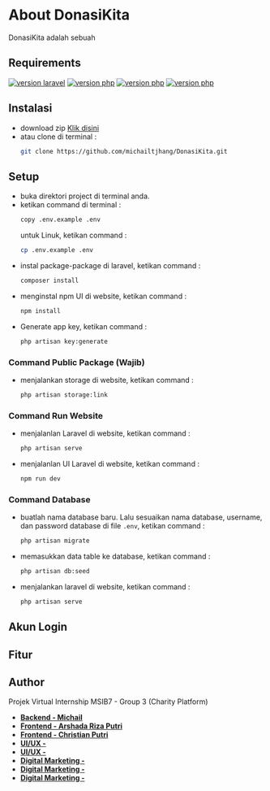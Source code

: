 # About DonasiKita
DonasiKita adalah sebuah 

## Requirements
<a href="https://laravel.com/docs/11.x/releases"><img src="https://img.shields.io/badge/laravel-v11-blue" alt="version laravel"></a>
<a href="https://www.php.net/releases/8.2/en.php"><img src="https://img.shields.io/badge/PHP-v8.2.4-blue" alt="version php"></a>
<a href="https://nodejs.org/en/blog/release/v8.18.0"><img src="https://img.shields.io/badge/NPM-v8.18.0-green" alt="version php"></a>
<a href="https://getcomposer.org/download/2.6.5/composer.phar"><img src="https://img.shields.io/badge/COMPOSER-v2.6.5-brown" alt="version php"></a>

## Instalasi
- download zip <a href="https://github.com/michailtjhang/DonasiKita/archive/refs/heads/master.zip">Klik disini</a> 
- atau clone di terminal :
    ```bash
    git clone https://github.com/michailtjhang/DonasiKita.git
    ```

## Setup
- buka direktori project di terminal anda.
- ketikan command di terminal :
  ```bash
  copy .env.example .env
  ```
  untuk Linuk, ketikan command :
  ```bash
  cp .env.example .env
  ```
- instal package-package di laravel, ketikan command :
  ```bash
  composer install
  ```
- menginstal npm UI di website, ketikan command :
  ```bash
  npm install
  ```
- Generate app key, ketikan command :
  ```bash
  php artisan key:generate
  ```
### Command Public Package (Wajib)
-   menjalankan storage di website, ketikan command :
    ```bash
    php artisan storage:link
    ```
### Command Run Website
- menjalanlan Laravel di website, ketikan command :
  ```bash
  php artisan serve
  ```
- menjalanlan UI Laravel di website, ketikan command :
  ```bash
  npm run dev
  ```
### Command Database
- buatlah nama database baru. Lalu sesuaikan nama database, username, dan password database di file `.env`, ketikan command :
  ```bash
  php artisan migrate
  ```
- memasukkan data table ke database, ketikan command :
  ```bash
  php artisan db:seed
  ```
- menjalankan laravel di website, ketikan command :
  ```bash
  php artisan serve
  ```

## Akun Login

## Fitur

## Author
Projek Virtual Internship MSIB7 - Group 3 (Charity Platform)

- **[Backend - Michail](https://github.com/michailtjhang)**
- **[Frontend - Arshada Riza Putri](https://github.com/arshandariza)**
- **[Frontend - Christian Putri](https://github.com/christianptrii)**
- **[UI/UX - ]()**
- **[UI/UX - ]()**
- **[Digital Marketing - ]()**
- **[Digital Marketing - ]()**
- **[Digital Marketing - ]()**
